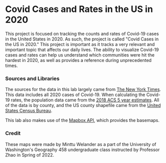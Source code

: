 # Covid Cases and Rates in the US in 2020
This project is focused on tracking the counts and rates of Covid-19 cases in the United States in 2020.
As such, the project is called "Covid Cases in the US in 2020."
This project is important as it tracks a very relevant and important topic that affects our daily lives. The ability to visualize Covid-19 cases and rates can help us understand which communities were hit the hardest in 2020, as well as provides a reference during unprecedented times.

### Sources and Libraries
The sources for the data in this lab largely came from [The New York Times](https://github.com/nytimes/covid-19-data/blob/43d32dde2f87bd4dafbb7d23f5d9e878124018b8/live/us-counties.csv). This data includes all 2020 cases of Covid-19. When calculating the Covid-19 rates, the population data came from the [2018 ACS 5 year estimates](https://data.census.gov/cedsci/table?g=0100000US.050000&d=ACS%205-Year%20Estimates%20Data%20Profiles&tid=ACSDP5Y2018.DP05&hidePreview=true). All of the data is by county, and the US county shapefile came from the [United States Census Bureau](https://www.census.gov/geographies/mapping-files/time-series/geo/carto-boundary-file.html).

This lab also makes use of the [Mapbox API](https://docs.mapbox.com/api/overview/), which provides the basemaps.

### Credit
These maps were made by Minttu Welander as a part of the University of Washington's Geography 458 undergraduate class instructed by Professor Zhao in Spring of 2022.
